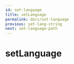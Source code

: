 ```yaml
---
id: set-language
title: setLanguage
permalink: docs/set-language
previous: set-lang-string
next: set-language-path
---
```


# setLanguage

